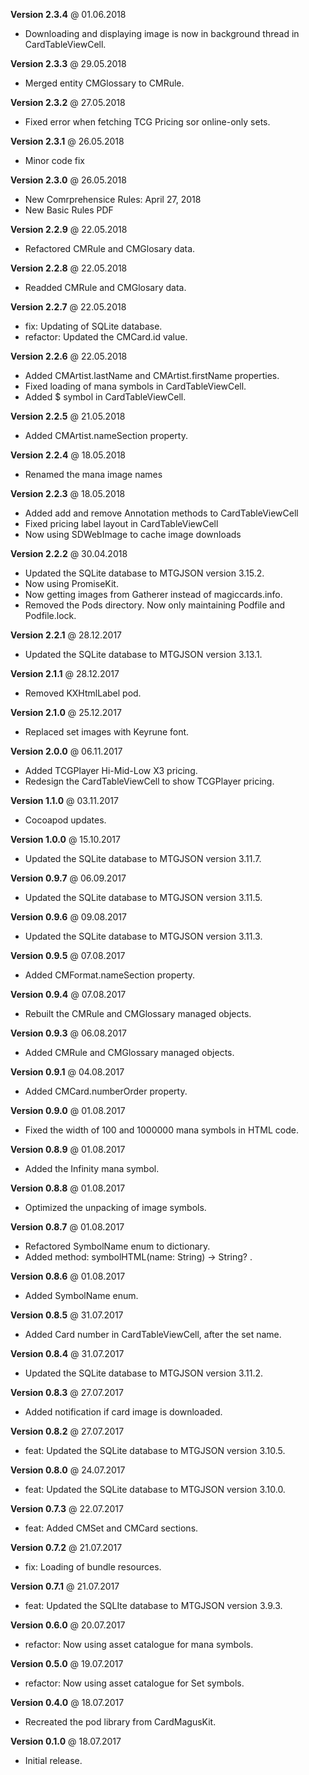 **Version 2.3.4** @ 01.06.2018
- Downloading and displaying image is now in background thread in CardTableViewCell.

**Version 2.3.3** @ 29.05.2018
- Merged entity CMGlossary to CMRule.

**Version 2.3.2** @ 27.05.2018
- Fixed error when fetching TCG Pricing sor online-only sets.

**Version 2.3.1** @ 26.05.2018
- Minor code fix

**Version 2.3.0** @ 26.05.2018
- New Comrprehensice Rules: April 27, 2018
- New Basic Rules PDF

**Version 2.2.9** @ 22.05.2018
- Refactored CMRule and CMGlosary data.

**Version 2.2.8** @ 22.05.2018
- Readded CMRule and CMGlosary data.

**Version 2.2.7** @ 22.05.2018
- fix: Updating of SQLite database.
- refactor: Updated the CMCard.id value.

**Version 2.2.6** @ 22.05.2018

- Added CMArtist.lastName and CMArtist.firstName properties.
- Fixed loading of mana symbols in CardTableViewCell.
- Added $ symbol in CardTableViewCell.

**Version 2.2.5** @ 21.05.2018

- Added CMArtist.nameSection property.

**Version 2.2.4** @ 18.05.2018

- Renamed the mana image names

**Version 2.2.3** @ 18.05.2018

- Added add and remove Annotation methods to CardTableViewCell
- Fixed pricing label layout in CardTableViewCell
- Now using SDWebImage to cache image downloads

**Version 2.2.2** @ 30.04.2018

- Updated the SQLite database to MTGJSON version 3.15.2.
- Now using PromiseKit.
- Now getting images from Gatherer instead of magiccards.info.
- Removed the Pods directory. Now only maintaining Podfile and Podfile.lock.

**Version 2.2.1** @ 28.12.2017

- Updated the SQLite database to MTGJSON version 3.13.1.

**Version 2.1.1** @ 28.12.2017

- Removed KXHtmlLabel pod.

**Version 2.1.0** @ 25.12.2017

- Replaced set images with Keyrune font.

**Version 2.0.0** @ 06.11.2017

- Added TCGPlayer Hi-Mid-Low X3 pricing.
- Redesign the CardTableViewCell to show TCGPlayer pricing.

**Version 1.1.0** @ 03.11.2017

- Cocoapod updates.

**Version 1.0.0** @ 15.10.2017

- Updated the SQLite database to MTGJSON version 3.11.7.

**Version 0.9.7** @ 06.09.2017

- Updated the SQLite database to MTGJSON version 3.11.5.

**Version 0.9.6** @ 09.08.2017

- Updated the SQLite database to MTGJSON version 3.11.3.

**Version 0.9.5** @ 07.08.2017

- Added CMFormat.nameSection property.

**Version 0.9.4** @ 07.08.2017

- Rebuilt the CMRule and CMGlossary managed objects.

**Version 0.9.3** @ 06.08.2017

- Added CMRule and CMGlossary managed objects.

**Version 0.9.1** @ 04.08.2017

- Added CMCard.numberOrder property.

**Version 0.9.0** @ 01.08.2017

- Fixed the width of 100 and 1000000 mana symbols in HTML code.

**Version 0.8.9** @ 01.08.2017

- Added the Infinity mana symbol.

**Version 0.8.8** @ 01.08.2017

- Optimized the unpacking of image symbols.

**Version 0.8.7** @ 01.08.2017

- Refactored SymbolName enum to dictionary.
- Added method: symbolHTML(name: String) -> String? .

**Version 0.8.6** @ 01.08.2017

- Added SymbolName enum.

**Version 0.8.5** @ 31.07.2017

- Added Card number in CardTableViewCell, after the set name.

**Version 0.8.4** @ 31.07.2017

- Updated the SQLite database to MTGJSON version 3.11.2.

**Version 0.8.3** @ 27.07.2017

- Added notification if card image is downloaded.

**Version 0.8.2** @ 27.07.2017

- feat: Updated the SQLite database to MTGJSON version 3.10.5.

**Version 0.8.0** @ 24.07.2017

- feat: Updated the SQLite database to MTGJSON version 3.10.0.

**Version 0.7.3** @ 22.07.2017

- feat: Added CMSet and CMCard sections.

**Version 0.7.2** @ 21.07.2017

- fix: Loading of bundle resources.

**Version 0.7.1** @ 21.07.2017

- feat: Updated the SQLIte database to MTGJSON version 3.9.3.

**Version 0.6.0** @ 20.07.2017

- refactor: Now using asset catalogue for mana symbols.

**Version 0.5.0** @ 19.07.2017

- refactor: Now using asset catalogue for Set symbols.

**Version 0.4.0** @ 18.07.2017

- Recreated the pod library from CardMagusKit.

**Version 0.1.0** @ 18.07.2017

- Initial release.
 

